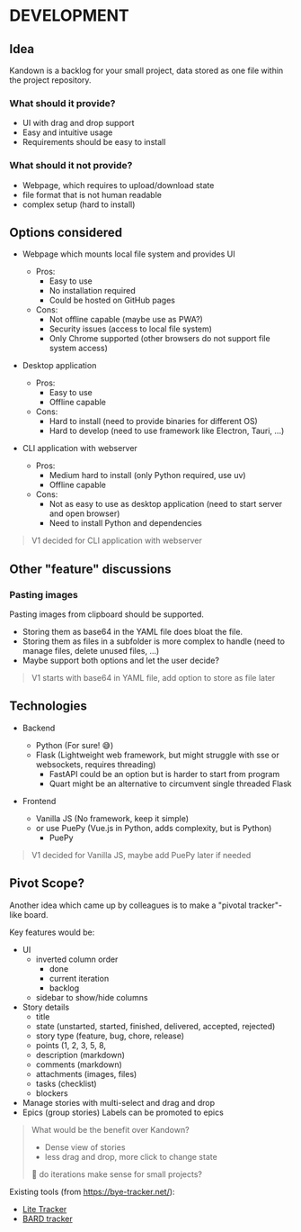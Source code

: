 # DEVELOPMENT


## Idea

Kandown is a backlog for your small project, data stored as one file within the project repository.


### What should it provide?

- UI with drag and drop support
- Easy and intuitive usage
- Requirements should be easy to install

### What should it not provide?

- Webpage, which requires to upload/download state
- file format that is not human readable
- complex setup (hard to install)


## Options considered

- Webpage which mounts local file system and provides UI
    - Pros:
        - Easy to use
        - No installation required
        - Could be hosted on GitHub pages
    - Cons:
      - Not offline capable (maybe use as PWA?)
      - Security issues (access to local file system)
      - Only Chrome supported (other browsers do not support file system access)

- Desktop application
  - Pros:
      - Easy to use
      - Offline capable
  - Cons:
      - Hard to install (need to provide binaries for different OS)
      - Hard to develop (need to use framework like Electron, Tauri, ...)

- CLI application with webserver
  - Pros:
      - Medium hard to install (only Python required, use uv)
      - Offline capable
  - Cons:
      - Not as easy to use as desktop application (need to start server and open browser)
      - Need to install Python and dependencies

> V1 decided for CLI application with webserver


## Other "feature" discussions

### Pasting images

Pasting images from clipboard should be supported.

- Storing them as base64 in the YAML file does bloat the file.
- Storing them as files in a subfolder is more complex to handle (need to manage files, delete unused files, ...)
- Maybe support both options and let the user decide?

> V1 starts with base64 in YAML file, add option to store as file later


## Technologies

- Backend
  - Python (For sure! 😅)
  - Flask (Lightweight web framework, but might struggle with sse or websockets, requires threading)
      - FastAPI could be an option but is harder to start from program
      - Quart might be an alternative to circumvent single threaded Flask

- Frontend
  - Vanilla JS (No framework, keep it simple)
  - or use PuePy (Vue.js in Python, adds complexity, but is Python)
    - PuePy 

> V1 decided for Vanilla JS, maybe add PuePy later if needed


## Pivot Scope?

Another idea which came up by colleagues is to make a "pivotal tracker"-like board.

Key features would be:
- UI
  - inverted column order
    - done
    - current iteration
    - backlog
  - sidebar to show/hide columns
- Story details
  - title
  - state (unstarted, started, finished, delivered, accepted, rejected)
  - story type (feature, bug, chore, release)
  - points (1, 2, 3, 5, 8,
  - description (markdown)
  - comments (markdown)
  - attachments (images, files)
  - tasks (checklist)
  - blockers
- Manage stories with multi-select and drag and drop
- Epics (group stories)
  Labels can be promoted to epics


> What would be the benefit over Kandown?
> - Dense view of stories
> - less drag and drop, more click to change state
>
> 🤔 do iterations make sense for small projects?


Existing tools (from https://bye-tracker.net/):
- [Lite Tracker](https://litetracker.com/)
- [BARD tracker](https://bardtracker.com/)



